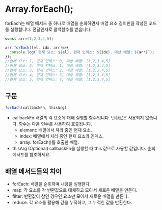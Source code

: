 # Array.forEach();
forEach는 배열 메서드 중 하나로 배열을 순회하면서 배열 요소 길이만큼 작성된 코드를 실행합니다.
전달인자로 콜백함수를 받습니다.

```js
const arr=[1,2,3,4,5];

arr.forEach((el, idx, arr)=>{
  console.log(`현재 요소: ${el}, 현재 인덱스: ${idx}, 대상 배열: ${arr}`);
});
//현재 요소: 1, 현재 인덱스: 0, 대상 배열: [1,2,3,4,5]
//현재 요소: 2, 현재 인덱스: 1, 대상 배열: [1,2,3,4,5]
//현재 요소: 3, 현재 인덱스: 2, 대상 배열: [1,2,3,4,5]
//현재 요소: 4, 현재 인덱스: 3, 대상 배열: [1,2,3,4,5]
//현재 요소: 5, 현재 인덱스: 4, 대상 배열: [1,2,3,4,5]
```

## 구문
```js
forEach(callbackFn, thisArg)
```
- callbackFn
배열의 각 요소에 대해 실행할 함수입니다. 반환값은 사용되지 않습니다. 함수는 다음 인수를 사용하여 호출됩니다.
  - element: 배열에서 처리 중인 현재 요소.
  - index: 배열에서 처리 중인 현재 요소의 인덱스.
  - array: forEach()를 호출한 배열.
- thisArg (Optional)
callbackFn을 실행할 때 this 값으로 사용할 값입니다. 순회 메서드를 참조하세요.


## 배열 메서드들의 차이
- forEach: 배열을 순회하며 내용을 실행한다.
- map: 각 요소를 각 반환값으로 대체하고 모아서 새로운 배열을 만든다.
- filter: 반환값이 참인 경우인 요소만 모아서 새로운 배열을 만든다.
- reduce: 각 요소를 활용해 값을 누적하고, 그 누적한 값을 반환한다. 
